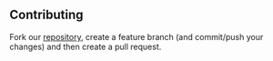 <!-- usedin: [ _legacy_docker/Toolbelt] - post: -->


## Contributing

Fork our [repository](https://github.com/cloud66/cx), create a feature branch (and commit/push your changes) and then create a pull request.
